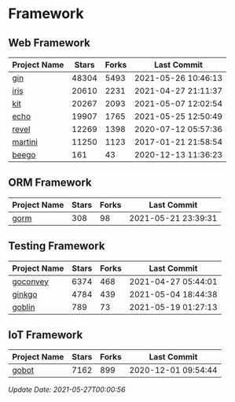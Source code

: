 # Framework

## Web Framework
| Project Name | Stars | Forks | Last Commit |
| ------------ | ----- | ----- | ----------- |
| [gin](https://github.com/gin-gonic/gin) | 48304 | 5493 | 2021-05-26 10:46:13 |
| [iris](https://github.com/kataras/iris) | 20610 | 2231 | 2021-04-27 21:11:37 |
| [kit](https://github.com/go-kit/kit) | 20267 | 2093 | 2021-05-07 12:02:54 |
| [echo](https://github.com/labstack/echo) | 19907 | 1765 | 2021-05-25 12:50:49 |
| [revel](https://github.com/revel/revel) | 12269 | 1398 | 2020-07-12 05:57:36 |
| [martini](https://github.com/go-martini/martini) | 11250 | 1123 | 2017-01-21 21:58:54 |
| [beego](https://github.com/astaxie/beego) | 161 | 43 | 2020-12-13 11:36:23 |

## ORM Framework
| Project Name | Stars | Forks | Last Commit |
| ------------ | ----- | ----- | ----------- |
| [gorm](https://github.com/jinzhu/gorm) | 308 | 98 | 2021-05-21 23:39:31 |

## Testing Framework
| Project Name | Stars | Forks | Last Commit |
| ------------ | ----- | ----- | ----------- |
| [goconvey](https://github.com/smartystreets/goconvey) | 6374 | 468 | 2021-04-27 05:44:01 |
| [ginkgo](https://github.com/onsi/ginkgo) | 4784 | 439 | 2021-05-04 18:44:38 |
| [goblin](https://github.com/franela/goblin) | 789 | 73 | 2021-05-19 01:27:13 |

## IoT Framework
| Project Name | Stars | Forks | Last Commit |
| ------------ | ----- | ----- | ----------- |
| [gobot](https://github.com/hybridgroup/gobot) | 7162 | 899 | 2020-12-01 09:54:44 |

*Update Date: 2021-05-27T00:00:56*